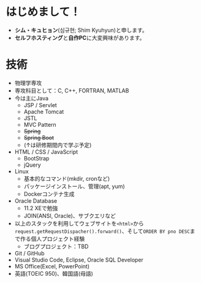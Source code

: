 # はじめまして！

- **シム・キュヒョン**(심규현; Shim Kyuhyun)と申します。
- **セルフホスティング**と**自作PC**に大変興味があります。

# 技術

- 物理学専攻
- 専攻科目として：C, C++, FORTRAN, MATLAB
- 今は主にJava
  - JSP / Servlet
  - Apache Tomcat
  - JSTL
  - MVC Pattern
  - ~~Spring~~
  - ~~Spring Boot~~
  - (↑は研修期間内で学ぶ予定)
- HTML / CSS / JavaScript
  - BootStrap
  - jQuery 
- Linux
  - 基本的なコマンド(mkdir, cronなど)
  - パッケージインストール、管理(apt, yum)
  - Dockerコンテナ生成
- Oracle Database
  - 11.2 XEで勉強
  - JOIN(ANSI, Oracle)、サブクエリなど
- 以上のスタックを利用してウェブサイトを`<html>`から`request.getRequestDispacher().forward()`、そして`ORDER BY pno DESC`まで作る個人プロジェクト経験
  - ブログプロジェクト：TBD 
- Git / GitHub
- Visual Studio Code, Eclipse, Oracle SQL Developer
- MS Office(Excel, PowerPoint)
- 英語(TOEIC 950)、韓国語(母語)
